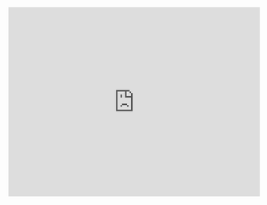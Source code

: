 <embed src="https://drive.google.com/viewerng/
viewer?embedded=true&url=https://github.com/govind-aadithya/govind-aadithya.github.io/blob/master/files/Resume-Govind_Robotics_May23.pdf" width="500" height="375">

